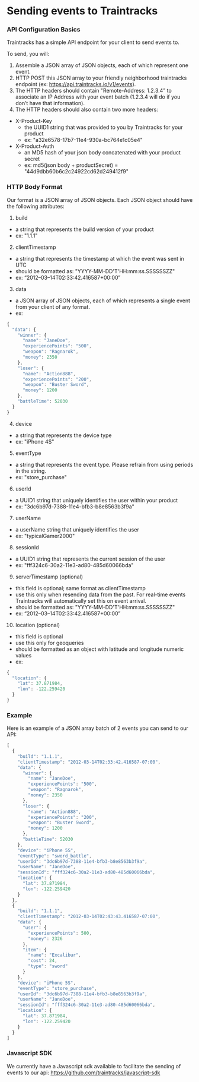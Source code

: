 # Sending events to Traintracks

### API Configuration Basics

Traintracks has a simple API endpoint for your client to send events to.

To send, you will:

1. Assemble a JSON array of JSON objects, each of which represent one event.
2. HTTP POST this JSON array to your friendly neighborhood traintracks endpoint (ex: https://api.traintracks.io/v1/events).
3. The HTTP headers should contain "Remote-Address: 1.2.3.4” to associate an IP Address with your event batch (1.2.3.4 will do if you don’t have that information).
4. The HTTP headers should also contain two more headers:
  * X-Product-Key 
    * the UUID1 string that was provided to you by Traintracks for your product
    * ex: "a32e6578-17b7-11e4-930a-bc764e1c05e4"
  * X-Product-Auth
    * an MD5 hash of your json body concatenated with your product secret
    * ex: md5(json body + productSecret) = "44d9dbb60b6c2c24922cd62d249412f9"

### HTTP Body Format

Our format is a JSON array of JSON objects. Each JSON object should have the following attributes:

1. build
  * a string that represents the build version of your product
  * ex: "1.1.1"
2. clientTimestamp   
  * a string that represents the timestamp at which the event was sent in UTC
  * should be formatted as: "YYYY-MM-DD'T'HH:mm:ss.SSSSSSZZ"
  * ex: “2012–03–14T02:33:42.416587+00:00”
3. data
  * a JSON array of JSON objects, each of which represents a single event from your client of any format.
  * ex:
  ```javascript
  {
    "data": {
      "winner": {
        "name": "JaneDoe",
        "experiencePoints": "500",
        "weapon": "Ragnarok",
        "money": 2350
      },
      "loser": {
        "name": "Action888",
        "experiencePoints": "200",
        "weapon": "Buster Sword",
        "money": 1200
      },
      "battleTime": 52030
    }
  }
  ```
4. device
  * a string that represents the device type
  * ex: "iPhone 4S"
5. eventType
  * a string that represents the event type. Please refrain from using periods in the string.
  * ex: "store_purchase"
6. userId
  * a UUID1 string that uniquely identifies the user within your product
  * ex: "3dc6b97d-7388-11e4-bfb3-b8e8563b3f9a"
7. userName
  * a userName string that uniquely identifies the user
  * ex: "typicalGamer2000"
8. sessionId
  * a UUID1 string that represents the current session of the user
  * ex: "fff324c6-30a2-11e3-ad80-485d60066bda"
9. serverTimestamp (optional)
  * this field is optional; same format as clientTimestamp 
  * use this only when resending data from the past. For real-time events Traintracks will automatically set this on event arrival. 
  * should be formatted as: "YYYY-MM-DD'T'HH:mm:ss.SSSSSSZZ"
  * ex: “2012–03–14T02:33:42.416587+00:00”
10. location (optional)
  * this field is optional
  * use this only for geoqueries
  * should be formatted as an object with latitude and longitude numeric values
  * ex: 
  ```javascript
  {
    "location": {
      "lat": 37.871984,
      "lon": -122.259420
    }
  }
  ```  

### Example

Here is an example of a JSON array batch of 2 events you can send to our API:

```javascript
[
  {
    "build": "1.1.1",
    "clientTimestamp": "2012-03-14T02:33:42.416587-07:00",
    "data": {
      "winner": {
        "name": "JaneDoe",
        "experiencePoints": "500",
        "weapon": "Ragnarok",
        "money": 2350
      },
      "loser": {
        "name": "Action888",
        "experiencePoints": "200",
        "weapon": "Buster Sword",
        "money": 1200
      },
      "battleTime": 52030
    },
    "device": "iPhone 5S",
    "eventType": "sword_battle",
    "userId": "3dc6b97d-7388-11e4-bfb3-b8e8563b3f9a",
    "userName": "JaneDoe",
    "sessionId": "fff324c6-30a2-11e3-ad80-485d60066bda",
    "location": {
      "lat": 37.871984,
      "lon": -122.259420
    }
  },
  {
    "build": "1.1.1",
    "clientTimestamp": "2012-03-14T02:43:43.416587-07:00",
    "data": {
      "user": {
        "experiencePoints": 500,
        "money": 2326
      },
      "item": {
        "name": "Excalibur",
        "cost": 24,
        "type": "sword"
      }
    },
    "device": "iPhone 5S",
    "eventType": "store_purchase",
    "userId": "3dc6b97d-7388-11e4-bfb3-b8e8563b3f9a",
    "userName": "JaneDoe",
    "sessionId": "fff324c6-30a2-11e3-ad80-485d60066bda",
    "location": {
      "lat": 37.871984,
      "lon": -122.259420
    }
  }
]
```

### Javascript SDK

We currently have a Javascript sdk available to facilitate the sending of events to our api: <a target="_blank" href="https://github.com/traintracks/javascript-sdk">https://github.com/traintracks/javascript-sdk</a>
